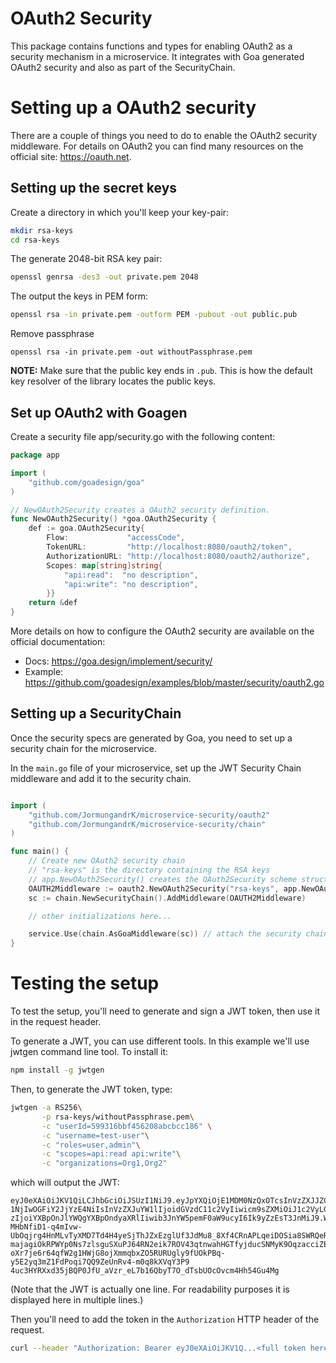 OAuth2 Security
============

This package contains functions and types for enabling OAuth2 as a security mechanism
in a microservice.
It integrates with Goa generated OAuth2 security and also as part of the SecurityChain.

# Setting up a OAuth2 security

There are a couple of things you need to do to enable the OAuth2 security middleware.
For details on OAuth2 you can find many resources on the official site: https://oauth.net.

## Setting up the secret keys

Create a directory in which you'll keep your key-pair:

```bash
mkdir rsa-keys
cd rsa-keys
```

The generate 2048-bit RSA key pair:

```bash
openssl genrsa -des3 -out private.pem 2048
```

The output the keys in PEM form:

```bash
openssl rsa -in private.pem -outform PEM -pubout -out public.pub
```

Remove passphrase
```
openssl rsa -in private.pem -out withoutPassphrase.pem
```

**NOTE:** Make sure that the public key ends in ```.pub```. This is how the default
key resolver of the library locates the public keys.

## Set up OAuth2 with Goagen

Create a security file app/security.go with the following content:
```go
package app

import (
	"github.com/goadesign/goa"
)

// NewOAuth2Security creates a OAuth2 security definition.
func NewOAuth2Security() *goa.OAuth2Security {
	def := goa.OAuth2Security{
		Flow:             "accessCode",
		TokenURL:         "http://localhost:8080/oauth2/token",
		AuthorizationURL: "http://localhost:8080/oauth2/authorize",
		Scopes: map[string]string{
			"api:read":  "no description",
			"api:write": "no description",
		}}
	return &def
}
```

More details on how to configure the OAuth2 security are available on the official
documentation:
 * Docs: https://goa.design/implement/security/
 * Example: https://github.com/goadesign/examples/blob/master/security/oauth2.go

## Setting up a SecurityChain

Once the security specs are generated by Goa, you need to set up a security chain
for the microservice.

In the ```main.go``` file of your microservice, set up the JWT Security Chain
middleware and add it to the security chain.

```go

import (
	"github.com/JormungandrK/microservice-security/oauth2"
	"github.com/JormungandrK/microservice-security/chain"
)

func main() {
	// Create new OAuth2 security chain
  	// "rsa-keys" is the directory containing the RSA keys
  	// app.NewOAuth2Security() creates the OAuth2Security scheme structure
	OAUTH2Middleware := oauth2.NewOAuth2Security("rsa-keys", app.NewOAuth2Security())
	sc := chain.NewSecurityChain().AddMiddleware(OAUTH2Middleware)

    // other initializations here...

    service.Use(chain.AsGoaMiddleware(sc)) // attach the security chain as Goa middleware
}

```

# Testing the setup

To test the setup, you'll need to generate and sign a JWT token, then use it in
the request header.

To generate a JWT, you can use different tools. In this example we'll use jwtgen
command line tool. To install it:
```bash
npm install -g jwtgen
```

Then, to generate the JWT token, type:

```bash
jwtgen -a RS256\
       -p rsa-keys/withoutPassphrase.pem\
       -c "userId=599316bbf456208abcbcc186" \
       -c "username=test-user"\
       -c "roles=user,admin"\
       -c "scopes=api:read api:write"\
       -c "organizations=Org1,Org2"
```

which will output the JWT:
```
eyJ0eXAiOiJKV1QiLCJhbGciOiJSUzI1NiJ9.eyJpYXQiOjE1MDM0NzQxOTcsInVzZXJJZCI6IjU5OTMxNmJiZjQ
1NjIwOGFiY2JjYzE4NiIsInVzZXJuYW1lIjoidGVzdC11c2VyIiwicm9sZXMiOiJ1c2VyLGFkbWluIiwic2NvcGV
zIjoiYXBpOnJlYWQgYXBpOndyaXRlIiwib3JnYW5pemF0aW9ucyI6Ik9yZzEsT3JnMiJ9.WUILgtGMgILtlUSrP9
MHbNfiD1-q4mIvw-UbOqjrg4HnMLvTyXMD7Td4H4yeSjThJZxEzglUf3JdMu8_8Xf4CRnAPLqeiDOSia8SWRQeRG
majagiOkRPWYp0Ns7zlsguSXuPJ64RN2eik7ROV43qtnwahHGTfyjducSNMyK9OqzacciZE2G1WDlMlbSb2p1fZZ
oXr7je6r64qfW2g1HWjG8ojXmmqbxZO5RURUgly9fUOkPBq-y5E2yq3mZ1FdPoqi7QQ9ZeUnRv4-m0q8kXVqY3P9
4uc3HYRXxd35jBQP0JfU_aVzr_eL7b16QbyT7O_dTsbUOcOvcm4Hh54Gu4Mg
```

(Note that the JWT is actually one line. For readability purposes it is displayed here
  in multiple lines.)

Then you'll need to add the token in the ```Authorization``` HTTP header of the request.

```bash
curl --header "Authorization: Bearer eyJ0eXAiOiJKV1Q...<full token here>...4pfw" "http://localhost:8080/user-profile/me"

```

